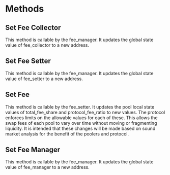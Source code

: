 # Methods

## **Set Fee Collector**

This method is callable by the fee\_manager. It updates the global state value of fee\_collector to a new address.

## **Set Fee Setter**

This method is callable by the fee\_manager. It updates the global state value of fee\_setter to a new address.

## **Set Fee**

This method is callable by the fee\_setter. It updates the pool local state values of total\_fee\_share and protocol\_fee\_ratio to new values. The protocol enforces limits on the allowable values for each of these. This allows the swap fees of each pool to vary over time without moving or fragmenting liquidity. It is intended that these changes will be made based on sound market analysis for the benefit of the poolers and protocol.

## **Set Fee Manager**

This method is callable by the fee\_manager. It updates the global state value of fee\_manager to a new address.
